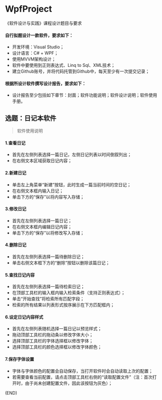 # WpfProject
《软件设计与实践》课程设计题目与要求

#### 自行拟题设计一款软件，要求如下：
- 开发环境：Visual Studio；
- 设计语言：C# + WPF；
- 使用MVVM架构设计；
- 软件中要使用到正则表达式、Linq to Sql、XML技术；
- 建立Github账号，并将代码托管到Github中，每天至少有一次提交记录；

#### 根据所设计软件撰写设计报告，要求如下：
- 设计报告至少包括如下章节：封面；软件功能说明；软件设计说明；软件使用手册。



## 选题：日记本软件

> 软件使用说明

#### 1.查看日记

- 首先在左侧列表选择一篇日记，左侧日记列表以时间倒叙列出；
- 在右侧文本区域获取日记内容；


#### 2.新建日记

- 单击左上角菜单“新建”按钮，此时生成一篇当前时间的空日记；
- 在右侧文本框内输入日记；
- 单击下方的“保存”以将内容写入存储；


#### 3.修改日记

- 首先在左侧列表选择一篇日记；
- 在右侧文本框内编辑日记内容；
- 单击下方的“保存”以将修改写入存储；


#### 4.删除日记

- 首先在左侧列表选择一篇待删除日记；
- 单击右侧文本框下方的“删除”按钮以删除该篇日记； 


#### 5.查找日记内容

- 首先在左侧列表选择一篇待检索日记；
- 在顶部工具栏的输入框内输入检索条件（支持正则表达式）；
- 单击“开始查找”将检索所有匹配字段；
- 检索的所有结果以列表形式按序展示在下方匹配框内；


#### 6.设定日记内容样式

- 首先在左侧列表随机选择一篇日记以预览样式；
- 拖动顶部工具栏的拖动条以修改字体大小；
- 选择顶部工具栏的字体选择框以修改字体；
- 选择顶部工具栏的颜色选择框以修改字体颜色；


#### 7.保存字体设置

- 字体与字体颜色的配置会自动保存，当打开软件时会自动读取上次的配置；
- 若需要查看当前配置，请点击顶部工具栏右侧的“读取配置文件”（注：首次打开时，由于尚未创建配置文件，因此该按钮为灰色）；

(END)
